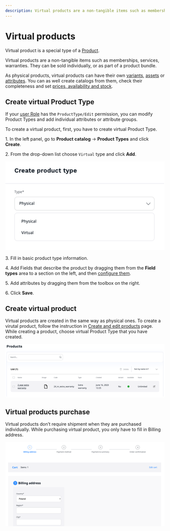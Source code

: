 ```yaml
---
description: Virtual products are a non-tangible items such as memberships, services, warranties. 
---
```


# Virtual products

Virtual product is a special type of a [Product](products.md). 

Virtual products are a non-tangible items such as memberships, services, warranties. 
They can be sold individually, or as part of a product bundle.

As physical products, virtual products can have their own [variants](work_with_product_variants.md), [assets](work_with_product_assets.md) or [attributes](products.md#attributes). 
You can as well create catalogs from them, check their completeness and set [prices, availability and stock](manage_availability_and_stock.md).

## Create virtual Product Type

If your [user Role](../permission_management/work_with_permissions.md) has the `ProductType/Edit` permission, you can modify Product Types and add individual attributes or attribute groups.

To create a virtual product, first, you have to create virtual Product Type.

1\. In the left panel, go to **Product catalog** -> **Product Types** and click **Create**.

2\. From the drop-down list choose `Virtual` type and click **Add**.

![`Creating virtual Product Type`](img/virtual_product_type.png "Creating virtual Product Type")

3\. Fill in basic product type information.

4\. Add Fields that describe the product by dragging them from the **Field types** 
area to a section on the left, and then [configure them](../content_management/configure_ct_field_settings.md).

5\. Add attributes by dragging them from the toolbox on the right.

6\. Click **Save**.

## Create virtual product

Virtual products are created in the same way as physical ones.
To create a virutal product, follow the instruction in [Create and edit products](create_edit_product.md) page.
While creating a product, choose virtual Product Type that you have created.

![`Creating virtual product`](img/virtual_product.png "Creating virtual product")

## Virtual products purchase

Virtual products don’t require shipment when they are purchased individually.
While purchasing virtual product, you only have to fill in Billing address. 

![`Virtual product purchasing`](img/virtual_product_purchase.png "Virtual product purchasing")



